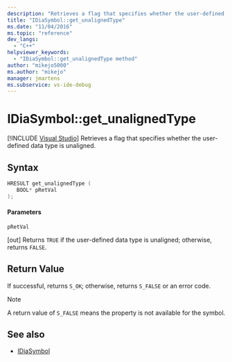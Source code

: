 ```yaml
---
description: "Retrieves a flag that specifies whether the user-defined data type is unaligned."
title: "IDiaSymbol::get_unalignedType"
ms.date: "11/04/2016"
ms.topic: "reference"
dev_langs:
  - "C++"
helpviewer_keywords:
  - "IDiaSymbol::get_unalignedType method"
author: "mikejo5000"
ms.author: "mikejo"
manager: jmartens
ms.subservice: vs-ide-debug
---
```

# IDiaSymbol::get_unalignedType

 [!INCLUDE [Visual Studio](~/includes/applies-to-version/vs-windows-only.md)]
Retrieves a flag that specifies whether the user-defined data type is unaligned.

## Syntax

```C++
HRESULT get_unalignedType ( 
   BOOL* pRetVal
);
```

#### Parameters
 `pRetVal`

[out] Returns `TRUE` if the user-defined data type is unaligned; otherwise, returns `FALSE`.

## Return Value
 If successful, returns `S_OK`; otherwise, returns `S_FALSE` or an error code.

> [!NOTE]
> A return value of `S_FALSE` means the property is not available for the symbol.

## See also
- [IDiaSymbol](../../debugger/debug-interface-access/idiasymbol.md)
